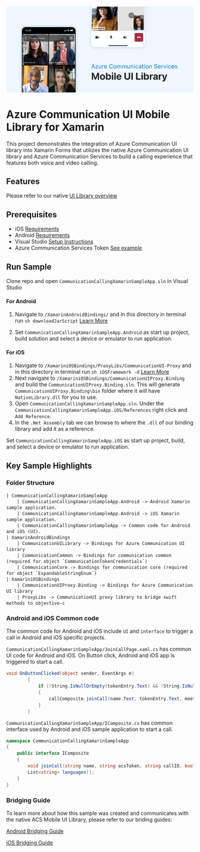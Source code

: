 ![Hero Image](/mobile-ui-library-hero-image.png)

# Azure Communication UI Mobile Library for Xamarin

This project demonstrates the integration of Azure Communication UI library into Xamarin Forms that utilizes the native Azure Communication UI library and Azure Communication Services to build a calling experience that features both voice and video calling. 


## Features

Please refer to our native [UI Library overview](https://docs.microsoft.com/en-us/azure/communication-services/concepts/ui-library/ui-library-overview?pivots=platform-mobile)

## Prerequisites

- iOS [Requirements](https://github.com/Azure/communication-ui-library-ios#requirements)
- Android [Requirements](https://github.com/Azure/communication-ui-library-android#prerequisites)
- Visual Studio [Setup Instructions](https://docs.microsoft.com/en-us/xamarin/get-started/installation/?pivots=macos)
- Azure Communication Services Token [See example](https://docs.microsoft.com/azure/communication-services/tutorials/trusted-service-tutorial)


## Run Sample

Clone repo and open `CommunicationCallingXamarinSampleApp.sln` in Visual Studio

#### For Android
1. Navigate to `/XamarinAndroidBindings/` and in this directory in terminal run `sh downloadJarScript` [Learn More](XamarinAndroidBindings/README.md#download-jarsaars)

2. Set `CommunicationCallingXamarinSampleApp.Android` as start up project, build solution and select a device or emulator to run application.

#### For iOS
1. Navigate to `/XamariniOSBindings/ProxyLibs/CommunicationUI-Proxy` and in this directory in terminal run `sh iOSFramework -d` [Learn More](https://github.com/Azure-Samples/communication-services-ui-library-xamarin/tree/refactor/cleanup/XamariniOSBindings#create-frameworks)
2. Next navigate to `/XamariniOSBindings/CommunicationUIProxy.Binding` and build the `CommunicationUIProxy.Binding.sln`.  This will generate `CommunicationUIProxy.Binding\bin` folder where it will have `NativeLibrary.dll` for you to use. 
3. Open `CommunicationCallingXamarinSampleApp.sln`. Under the `CommunicationCallingXamarinSampleApp.iOS/References` right click and `Add Reference`. 
4. In the `.Net Assembly` tab we can browse to where the `.dll` of our binding library and add it as a reference. 

Set `CommunicationCallingXamarinSampleApp.iOS` as start up project, build, and select a device or emulator to run application.

## Key Sample Highlights

### Folder Structure

```
| CommunicationCallingXamarinSampleApp
    | CommunicationCallingXamarinSampleApp.Android -> Android Xamarin sample application.
    | CommunicationCallingXamarinSampleApp.Android -> iOS Xamarin sample application.
    | CommunicationCallingXamarinSampleApp -> Common code for Android and iOS (UI).
| XamarinAndroidBindings
    | CommunicationUILibrary -> Bindings for Azure Communication UI library 
    | CommunicationCommon -> Bindings for communication common (required for object `CommunicationTokenCredentials`)
    | CommunicationCore -> Bindings for communication core (required for object `ExpandableStringEnum`)
| XamariniOSBindings
    | CommunicationUIProxy.Binding -> Bindings for Azure Communication UI library 
    | ProxyLibs -> CommunicationUI proxy library to bridge swift methods to objective-c
```

### Android and iOS Common code 

The common code for Android and iOS include `UI` and `interface` to trigger a call in Android and iOS specific projects.

`CommunicationCallingXamarinSampleApp/JoinCallPage.xaml.cs` has common UI code for Android and iOS. On Button click, Android and iOS app is triggered to start a call.

```cs
void OnButtonClicked(object sender, EventArgs e)
        {
            if (!String.IsNullOrEmpty(tokenEntry.Text) && !String.IsNullOrEmpty(meetingEntry.Text))
            {
                callComposite.joinCall(name.Text, tokenEntry.Text, meetingEntry.Text, isTeamsCall, _localization, _dataModelInjection);
            }
        }
```


`CommunicationCallingXamarinSampleApp/IComposite.cs` has common interface used by Android and iOS sample application to start a call.

```cs
namespace CommunicationCallingXamarinSampleApp
{
    public interface IComposite
    {
        void joinCall(string name, string acsToken, string callID, bool isTeamsCall, LocalizationProps? localization, DataModelInjectionProps? dataModelInjection);
        List<string> languages();
    }
}

```

### Bridging Guide

To learn more about how this sample was created and communicates with the native ACS Mobile UI Library, please refer to our briding guides:

[Android Bridging Guide](XamarinAndroidBindings/README.md)

[iOS Bridging Guide](XamariniOSBindings/README.md)




